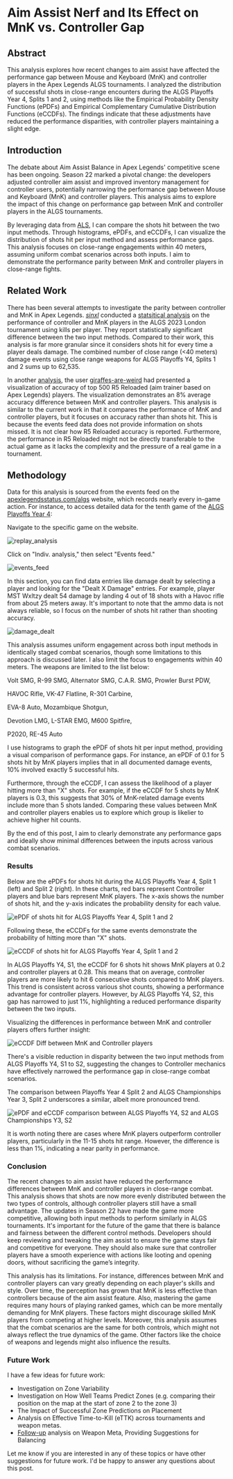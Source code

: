 # Aim Assist Nerf and Its Effect on MnK vs. Controller Gap

## Abstract

This analysis explores how recent changes to aim assist have affected the performance gap between Mouse and Keyboard (MnK) and controller players in the Apex Legends ALGS tournaments. I analyzed the distribution of successful shots in close-range encounters during the ALGS Playoffs Year 4, Splits 1 and 2, using methods like the Empirical Probability Density Functions (ePDFs) and Empirical Complementary Cumulative Distribution Functions (eCCDFs). The findings indicate that these adjustments have reduced the performance disparities, with controller players maintaining a slight edge. 

## Introduction

The debate about Aim Assist Balance in Apex Legends' competitive scene has been ongoing. Season 22 marked a pivotal change: the developers adjusted controller aim assist and improved inventory management for controller users, potentially narrowing the performance gap between Mouse and Keyboard (MnK) and controller players. This analysis aims to explore the impact of this change on performance gap between MnK and controller players in the ALGS tournaments. 

By leveraging data from [ALS](https://www.patreon.com/hugodev), I can compare the shots hit between the two input methods. Through histograms, ePDFs, and eCCDFs, I can visualize the distribution of shots hit per input method and assess performance gaps. This analysis focuses on close-range engagements within 40 meters, assuming uniform combat scenarios across both inputs. I aim to demonstrate the performance parity between MnK and controller players in close-range fights. 

## Related Work

There has been several attempts to investigate the parity between controller and MnK in Apex Legends. [_sinxl_](reddit.com/user/_sinxl_) conducted a [statsitical analysis](reddit.com/r/CompetitiveApex/comments/10ywjdq/statistical_analysis_of_controllermk_at_algs/) on the performance of controller and MnK players in the ALGS 2023 London tournament using kills per player. They report statistically significant difference between the two input methods. Compared to their work, this analysis is far more granular since it considers shots hit for every time a player deals damage. The combined number of close range (<40 meters) damage events using close range weapons for ALGS Playoffs Y4, Splits 1 and 2 sums up to 62,535. 

In another [analysis](https://www.reddit.com/r/CompetitiveApex/comments/1azzuch/i_charted_out_the_kbm_vs_controller_accuracy_kd/?share_id=RmzGkqlhKSFpDgqNPVz0z), the user [giraffes-are-weird](https://www.reddit.com/user/giraffes-are-weird/) had presented a visualization of accuracy of top 500 R5 Reloaded (aim trainer based on Apex Legends) players. The visualization demonstrates an 8% average accuracy difference between MnK and controller players. This analysis is similar to the current work in that it compares the performance of MnK and controller players, but it focuses on accuracy rather than shots hit. This is because the events feed data does not provide information on shots missed. It is not clear how R5 Reloaded accuracy is reported. Furthermore, the performance in R5 Reloaded might not be directly transferable to the actual game as it lacks the complexity and the pressure of a real game in a tournament. 


## Methodology

Data for this analysis is sourced from the events feed on the [apexlegendsstatus.com/algs](apexlegendsstatus.com/algs) website, which records nearly every in-game action. For instance, to access detailed data for the tenth game of the [ALGS Playoffs Year 4](https://apexlegendsstatus.com/algs/Y4-Split2/ALGS-Playoffs/Global/Overview#tab-scoring):


Navigate to the specific game on the website.

![replay_analysis](https://github.com/mo-arvan/apexlegends-data-analysis/blob/main/docs/posts/mnk_vs_controller/images/10_replay_analysis.png?raw=true)


Click on "Indiv. analysis," then select "Events feed."

![events_feed](https://github.com/mo-arvan/apexlegends-data-analysis/blob/main/docs/posts/mnk_vs_controller/images/11_events_feed.png?raw=true)


In this section, you can find data entries like damage dealt by selecting a player and looking for the "Dealt X Damage" entries. For example, player MST Wxltzy dealt 54 damage by landing 4 out of 18 shots with a Havoc rifle from about 25 meters away. It's important to note that the ammo data is not always reliable, so I focus on the number of shots hit rather than shooting accuracy.

![damage_dealt](https://github.com/mo-arvan/apexlegends-data-analysis/blob/main/docs/posts/mnk_vs_controller/images/12_damage_events.png?raw=true)

This analysis assumes uniform engagement across both input methods in identically staged combat scenarios, though some limitations to this approach is discussed later. I also limit the focus to engagements within 40 meters. The weapons are limited to the list below:

Volt SMG,
R-99 SMG,
Alternator SMG,
C.A.R. SMG,
Prowler Burst PDW,

HAVOC Rifle,
VK-47 Flatline,
R-301 Carbine,

EVA-8 Auto,
Mozambique Shotgun,

Devotion LMG,
L-STAR EMG,
M600 Spitfire,

P2020,
RE-45 Auto

I use histograms to graph the ePDF of shots hit per input method, providing a visual comparison of performance gaps. For instance, an ePDF of 0.1 for 5 shots hit by MnK players implies that in all documented damage events, 10% involved exactly 5 successful hits.

Furthermore, through the eCCDF, I can assess the likelihood of a player hitting more than "X" shots. For example, if the eCCDF for 5 shots by MnK players is 0.3, this suggests that 30% of MnK-related damage events include more than 5 shots landed. Comparing these values between MnK and controller players enables us to explore which group is likelier to achieve higher hit counts.

By the end of this post, I aim to clearly demonstrate any performance gaps and ideally show minimal differences between the inputs across various combat scenarios.

### Results

Below are the ePDFs for shots hit during the ALGS Playoffs Year 4, Split 1 (left) and Split 2 (right). In these charts, red bars represent Controller players and blue bars represent MnK players. The x-axis shows the number of shots hit, and the y-axis indicates the probability density for each value.

![ePDF of shots hit for ALGS Playoffs Year 4, Split 1 and 2](https://github.com/mo-arvan/apexlegends-data-analysis/blob/main/docs/posts/mnk_vs_controller/images/13_epdf_algs_playoffs_y4s1_vs_y4s2.png?raw=true)

Following these, the eCCDFs for the same events demonstrate the probability of hitting more than "X" shots.


![eCCDF of shots hit for ALGS Playoffs Year 4, Split 1 and 2](https://github.com/mo-arvan/apexlegends-data-analysis/blob/main/docs/posts/mnk_vs_controller/images/14_eccdf_algs_playoffs_y4s1_vs_y4s2.png?raw=true)


In ALGS Playoffs Y4, S1, the eCCDF for 6 shots hit shows MnK players at 0.2 and controller players at 0.28. This means that on average, controller players are more likely to hit 6 consecutive shots compared to MnK players. This trend is consistent across various shot counts, showing a performance advantage for controller players. However, by ALGS Playoffs Y4, S2, this gap has narrowed to just 1%, highlighting a reduced performance disparity between the two inputs.

Visualizing the differences in performance between MnK and controller players offers further insight:

![eCCDF Diff between MnK and Controller players](https://github.com/mo-arvan/apexlegends-data-analysis/blob/main/docs/posts/mnk_vs_controller/images/15_eccdf_diff_algs_playoffs_y4s1_vs_y4s2.png?raw=true)

There's a visible reduction in disparity between the two input methods from ALGS Playoffs Y4, S1 to S2, suggesting the changes to Controller mechanics have effectively narrowed the performance gap in close-range combat scenarios.

The comparison between Playoffs Year 4 Split 2 and ALGS Championships Year 3, Split 2 underscores a similar, albeit more pronounced trend.

![ePDF and eCCDF comparison between ALGS Playoffs Y4, S2 and ALGS Championships Y3, S2](https://github.com/mo-arvan/apexlegends-data-analysis/blob/main/docs/posts/mnk_vs_controller/images/16_eccdf_diff_algs_champs_y3s2_vs_playoffs_y4s2.png?raw=true)

It is worth noting there are cases where MnK players outperform controller players, particularly in the 11-15 shots hit range. However, the difference is less than 1%, indicating a near parity in performance.

### Conclusion

The recent changes to aim assist have reduced the performance differences between MnK and controller players in close-range combat. This analysis shows that shots are now more evenly distributed between the two types of controls, although controller players still have a small advantage. The updates in Season 22 have made the game more competitive, allowing both input methods to perform similarly in ALGS tournaments. It's important for the future of the game that there is balance and fairness between the different control methods. Developers should keep reviewing and tweaking the aim assist to ensure the game stays fair and competitive for everyone. They should also make sure that controller players have a smooth experience with actions like looting and opening doors, without sacrificing the game’s integrity.

This analysis has its limitations. For instance, differences between MnK and controller players can vary greatly depending on each player's skills and style. Over time, the perception has grown that MnK is less effective than controllers because of the aim assist feature. Also, mastering the game requires many hours of playing ranked games, which can be more mentally demanding for MnK players. These factors might discourage skilled MnK players from competing at higher levels. Moreover, this analysis assumes that the combat scenarios are the same for both controls, which might not always reflect the true dynamics of the game. Other factors like the choice of weapons and legends might also influence the results.


### Future Work 

I have a few ideas for future work:

- Investigation on Zone Variability 
- Investigation on How Well Teams Predict Zones (e.g. comparing their position on the map at the start of zone 2 to the zone 3)
- The Impact of Successful Zone Predictions on Placement
- Analysis on Effective Time-to-Kill (eTTK) across tournaments and weapon metas. 
- [Follow-up](https://www.reddit.com/r/CompetitiveApex/comments/1enhlsn/apex_legends_s22_shockwave_weapon_meta_mnk_vs/) analysis on Weapon Meta, Providing Suggestions for Balancing

Let me know if you are interested in any of these topics or have other suggestions for future work. I'd be happy to answer any questions about this post. 